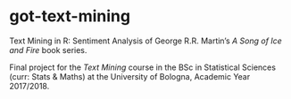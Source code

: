 # got-text-mining
Text Mining in R: Sentiment Analysis of George R.R. Martin’s *A Song of Ice and Fire* book series.

Final project for the *Text Mining* course in the BSc in Statistical Sciences (curr: Stats & Maths) at the University of Bologna, Academic Year 2017/2018.
